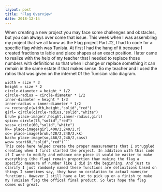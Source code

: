 ```yaml
---
layout: post
title: "Flag Overview"
date: 2018-12-14
---
```


When creating a new project you may face some challenges and obstacles, but you can always over come that issue. This week when I was assembling my project that we all know as the Flag project Part #2, I had to code for a specific flag which was Tunisia. At first I had the hang of it because I created fractions to lable and place shapes at an exact position. I later came to realize with the help of my teacher that I needed to replace those numbers with definitions so that when I change or replace something it can remain in the same estate if that makes sense. So my teacher and I used the ratios that was given on the internet 0f the Tunisian ratio diagram. 
```size = 100
width = size * 3
height = size * 2
circle-diameter = height * 1/2
circle-radius = circle-diameter * 1/2
inner-diameter = height * 1/3
inner-radius = inner-diameter * 1/2
r= rectangle(width,height,"solid","red")
girl= circle(circle-radius,"solid","white")
bruh= place-image(r,height,inner-radius,girl)
spice= circle(75,"solid","red")
sass= circle(60,"solid","white")
kk= place-image(girl,400/2,240/2,r)
so= place-image(bruh,420/2,240/2,kk)
bash= place-image(so,460/2,240/2,sass)
wow= star(60,"solid","red")```
This code here helped create the proper measurements that I struggled creating when I first started the project. In addition with this code if I were to modify and enhance one piece it would be easier to make everything (the flag) remain proportion than making the flag a specific measure of number like I did in the beginning. And just to clarify I just randomly named these functions are definitions based on things I sometimes say, they have no coralation to actual names/or functions. However I still have a lot to pick up on a finish to make my Tunisian flag the offical final product. So lets hope the flag comes out great. 
